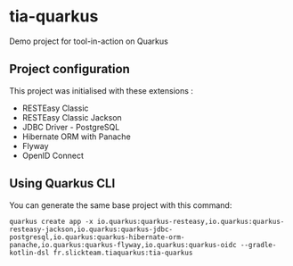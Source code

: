 # tia-quarkus

Demo project for tool-in-action on Quarkus

## Project configuration

This project was initialised with these extensions :
* RESTEasy Classic
* RESTEasy Classic Jackson
* JDBC Driver - PostgreSQL
* Hibernate ORM with Panache
* Flyway
* OpenID Connect

## Using Quarkus CLI

You can generate the same base project with this command:

```
quarkus create app -x io.quarkus:quarkus-resteasy,io.quarkus:quarkus-resteasy-jackson,io.quarkus:quarkus-jdbc-postgresql,io.quarkus:quarkus-hibernate-orm-panache,io.quarkus:quarkus-flyway,io.quarkus:quarkus-oidc --gradle-kotlin-dsl fr.slickteam.tiaquarkus:tia-quarkus
```
